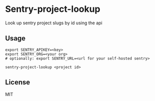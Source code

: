 # Sentry-project-lookup

Look up sentry project slugs by id using the api

## Usage

```
export SENTRY_APIKEY=<key>
export SENTRY_ORG=<your org>
# optionally: export SENTRY_URL=<url for your self-hosted sentry>

sentry-project-lookup <project id>
```

## License

MIT
